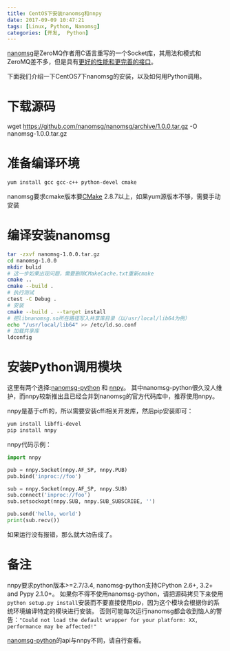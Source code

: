 ```yaml
---
title: CentOS下安装nanomsg和nnpy
date: 2017-09-09 10:47:21
tags: [Linux, Python, Nanomsg]
categories: [开发,  Python]
---
```


[nanomsg](http://nanomsg.org/)是ZeroMQ作者用C语言重写的一个Socket库，其用法和模式和ZeroMQ差不多，但是具有[更好的性能和更完善的接口](http://nanomsg.org/documentation-zeromq.html)。

下面我们介绍一下CentOS7下nanomsg的安装，以及如何用Python调用。

# 下载源码

wget https://github.com/nanomsg/nanomsg/archive/1.0.0.tar.gz -O nanomsg-1.0.0.tar.gz

# 准备编译环境

```bash
yum install gcc gcc-c++ python-devel cmake
```

nanomsg要求cmake版本要[CMake](http://cmake.org) 2.8.7以上，如果yum源版本不够，需要手动安装

# 编译安装nanomsg

```bash
tar -zxvf nanomsg-1.0.0.tar.gz
cd nanomsg-1.0.0
mkdir bulid
# 这一步如果出现问题，需要删除CMakeCache.txt重新cmake
cmake ..
cmake --build .
# 执行测试
ctest -C Debug .
# 安装
cmake --build . --target install
# 把libnanomsg.so所在路径写入共享库目录（以/usr/local/lib64为例）
echo "/usr/local/lib64" >> /etc/ld.so.conf
# 加载共享库
ldconfig
```

# 安装Python调用模块

这里有两个选择:[nanomsg-python](https://github.com/tonysimpson/nanomsg-python) 和 [nnpy](https://github.com/nanomsg/nnpy)。
其中nanomsg-python很久没人维护，而nnpy较新推出且已经合并到nanomsg的官方代码库中，推荐使用nnpy。

nnpy是基于cffi的，所以需要安装cffi相关开发库，然后pip安装即可：

```bash
yum install libffi-devel
pip install nnpy
```

nnpy代码示例：

```python
import nnpy

pub = nnpy.Socket(nnpy.AF_SP, nnpy.PUB)
pub.bind('inproc://foo')

sub = nnpy.Socket(nnpy.AF_SP, nnpy.SUB)
sub.connect('inproc://foo')
sub.setsockopt(nnpy.SUB, nnpy.SUB_SUBSCRIBE, '')

pub.send('hello, world')
print(sub.recv())
```

如果运行没有报错，那么就大功告成了。

# 备注

nnpy要求python版本>=2.7/3.4, nanomsg-python支持CPython 2.6+, 3.2+ and Pypy 2.1.0+。
如果你不得不使用nanomsg-python，请把源码拷贝下来使用`python setup.py install`安装而不要直接使用pip，因为这个模块会根据你的系统环境编译特定的模块进行安装。
否则可能每次运行nanomsg都会收到恼人的警告：`"Could not load the default wrapper for your platform: XX, performance may be affected!"`

[nanomsg-python](https://github.com/tonysimpson/nanomsg-python)的api与nnpy不同，请自行查看。
